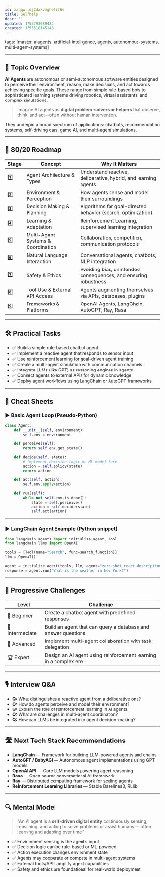 ```yaml
---
id: zaqqwrldj2dakvmghetif6d
title: Selfhelp
desc: ''
updated: 1755793089484
created: 1753518145148
---
```

tags: [master, aiagents, artificial-intelligence, agents, autonomous-systems, multi-agent-systems]

---

## 📌 Topic Overview

**AI Agents** are autonomous or semi-autonomous software entities designed to perceive their environment, reason, make decisions, and act towards achieving specific goals. These range from simple rule-based bots to sophisticated learning systems driving robotics, virtual assistants, and complex simulations.

> Imagine AI agents as **digital problem-solvers or helpers** that observe, think, and act—often without human intervention.

They underpin a broad spectrum of applications: chatbots, recommendation systems, self-driving cars, game AI, and multi-agent simulations.

---

## 🚀 80/20 Roadmap

| Stage | Concept                          | Why It Matters                                                |
|-------|---------------------------------|----------------------------------------------------------------|
| 1️⃣    | Agent Architecture & Types       | Understand reactive, deliberative, hybrid, and learning agents |
| 2️⃣    | Environment & Perception         | How agents sense and model their surroundings                  |
| 3️⃣    | Decision Making & Planning       | Algorithms for goal-directed behavior (search, optimization)  |
| 4️⃣    | Learning & Adaptation            | Reinforcement Learning, supervised learning integration        |
| 5️⃣    | Multi-Agent Systems & Coordination | Collaboration, competition, communication protocols            |
| 6️⃣    | Natural Language Interaction    | Conversational agents, chatbots, NLP integration               |
| 7️⃣    | Safety & Ethics                 | Avoiding bias, unintended consequences, and ensuring robustness |
| 8️⃣    | Tool Use & External API Access   | Agents augmenting themselves via APIs, databases, plugins      |
| 9️⃣    | Frameworks & Platforms           | OpenAI Agents, LangChain, AutoGPT, Ray, Rasa                    |

---

## 🛠️ Practical Tasks

- ✅ Build a simple rule-based chatbot agent  
- ✅ Implement a reactive agent that responds to sensor input  
- ✅ Use reinforcement learning for goal-driven agent training  
- ✅ Create a multi-agent simulation with communication channels  
- ✅ Integrate LLMs (like GPT) as reasoning engines in agents  
- ✅ Connect agents to external APIs for dynamic knowledge  
- ✅ Deploy agent workflows using LangChain or AutoGPT frameworks  

---

## 🧾 Cheat Sheets

### ▶️ Basic Agent Loop (Pseudo-Python)

```python
class Agent:
    def __init__(self, environment):
        self.env = environment

    def perceive(self):
        return self.env.get_state()

    def decide(self, state):
        # Implement decision logic or ML model here
        action = self.policy(state)
        return action

    def act(self, action):
        self.env.apply(action)

    def run(self):
        while not self.env.is_done():
            state = self.perceive()
            action = self.decide(state)
            self.act(action)
````

---

### ▶️ LangChain Agent Example (Python snippet)

```python
from langchain.agents import initialize_agent, Tool
from langchain.llms import OpenAI

tools = [Tool(name="Search", func=search_function)]
llm = OpenAI()

agent = initialize_agent(tools, llm, agent="zero-shot-react-description", verbose=True)
response = agent.run("What is the weather in New York?")
```

---

## 🎯 Progressive Challenges

| Level           | Challenge                                                        |
| --------------- | ---------------------------------------------------------------- |
| 🥉 Beginner     | Create a chatbot agent with predefined responses                 |
| 🥈 Intermediate | Build an agent that can query a database and answer questions    |
| 🥇 Advanced     | Implement multi-agent collaboration with task delegation         |
| 🏆 Expert       | Design an AI agent using reinforcement learning in a complex env |

---

## 🎙️ Interview Q\&A

* **Q:** What distinguishes a reactive agent from a deliberative one?
* **Q:** How do agents perceive and model their environment?
* **Q:** Explain the role of reinforcement learning in AI agents.
* **Q:** What are challenges in multi-agent coordination?
* **Q:** How can LLMs be integrated into agent decision-making?

---

## 🛣️ Next Tech Stack Recommendations

* **LangChain** — Framework for building LLM-powered agents and chains
* **AutoGPT / BabyAGI** — Autonomous agent implementations using GPT models
* **OpenAI API** — Core LLM models powering agent reasoning
* **Rasa** — Open source conversational AI framework
* **Ray** — Distributed computing framework for scaling agents
* **Reinforcement Learning Libraries** — Stable Baselines3, RLlib

---

## 🔍 Mental Model

> “An AI agent is a **self-driven digital entity** continuously sensing, reasoning, and acting to solve problems or assist humans — often learning and adapting over time.”

* ✅ Environment sensing is the agent’s input
* ✅ Decision logic can be rule-based or ML-powered
* ✅ Action execution changes environment state
* ✅ Agents may cooperate or compete in multi-agent systems
* ✅ External tools/APIs amplify agent capabilities
* ✅ Safety and ethics are foundational for real-world deployment
